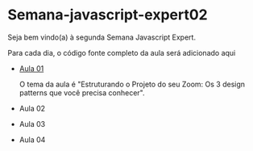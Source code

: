 # Semana-javascript-expert02


Seja bem vindo(a) à segunda Semana Javascript Expert.

Para cada dia, o código fonte completo da aula será adicionado aqui


- [Aula 01](./aula01)

    O tema da aula é "Estruturando o Projeto do seu Zoom: Os 3 design patterns que você precisa conhecer".

- Aula 02
- Aula 03
- Aula 04
